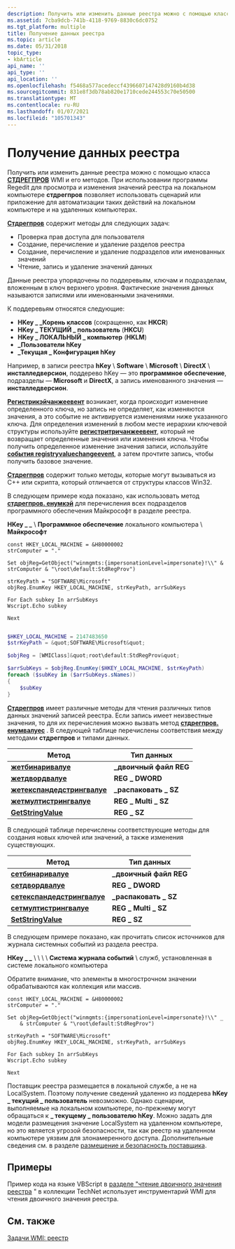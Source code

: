 ```yaml
---
description: Получить или изменить данные реестра можно с помощью класса Стдрегпров WMI и его методов.
ms.assetid: 7cba9dcb-741b-4118-9769-8830c6dc0752
ms.tgt_platform: multiple
title: Получение данных реестра
ms.topic: article
ms.date: 05/31/2018
topic_type:
- kbArticle
api_name: ''
api_type: ''
api_location: ''
ms.openlocfilehash: f5468a577acedeccf4396607147428d9160b4d38
ms.sourcegitcommit: 831e8f3db78ab820e1710cede244553c70e50500
ms.translationtype: MT
ms.contentlocale: ru-RU
ms.lasthandoff: 01/07/2021
ms.locfileid: "105701343"
---
```

# <a name="obtaining-registry-data"></a>Получение данных реестра

Получить или изменить данные реестра можно с помощью класса [**СТДРЕГПРОВ**](/previous-versions/windows/desktop/regprov/stdregprov) WMI и его методов. При использовании программы Regedit для просмотра и изменения значений реестра на локальном компьютере **стдрегпров** позволяет использовать сценарий или приложение для автоматизации таких действий на локальном компьютере и на удаленных компьютерах.

[**Стдрегпров**](/previous-versions/windows/desktop/regprov/stdregprov) содержит методы для следующих задач:

-   Проверка прав доступа для пользователя
-   Создание, перечисление и удаление разделов реестра
-   Создание, перечисление и удаление подразделов или именованных значений
-   Чтение, запись и удаление значений данных

Данные реестра упорядочены по поддеревьям, ключам и подразделам, вложенным в ключ верхнего уровня. Фактические значения данных называются записями или именованными значениями.

К поддеревьям относятся следующие:

-   **HKey \_ \_Корень классов** (сокращенно, как **HKCR**)
-   **HKey \_ ТЕКУЩИЙ \_ пользователь** (**HKCU**)
-   **HKey \_ ЛОКАЛЬНЫЙ \_ компьютер** (**HKLM**)
-   **\_Пользователи hKey**
-   **\_Текущая \_ Конфигурация hKey**

Например, в записи реестра **hKey** \\ **Software** \\ **Microsoft** \\ **DirectX** \\ **инсталледверсион**, поддерево hKey — это **программное обеспечение**, подразделы — **Microsoft** и **DirectX**, а запись именованного значения — **инсталледверсион**.

[**Регистрикэйчанжеевент**](/previous-versions/windows/desktop/regprov/registrykeychangeevent) возникает, когда происходит изменение определенного ключа, но запись не определяет, как изменяются значения, а это событие не активируется изменениями ниже указанного ключа. Для определения изменений в любом месте иерархии ключевой структуры используйте [**регистритричанжеевент**](/previous-versions/windows/desktop/regprov/registrytreechangeevent), который не возвращает определенные значения или изменения ключа. Чтобы получить определенное изменение значения записи, используйте [**события registryvaluechangeevent**](/previous-versions/windows/desktop/regprov/registryvaluechangeevent), а затем прочтите запись, чтобы получить базовое значение.

[**Стдрегпров**](/previous-versions/windows/desktop/regprov/stdregprov) содержит только методы, которые могут вызываться из C++ или скрипта, который отличается от структуры классов Win32.

В следующем примере кода показано, как использовать метод [**стдрегпров. енумкэй**](/previous-versions/windows/desktop/regprov/enumkey-method-in-class-stdregprov) для перечисления всех подразделов программного обеспечения Майкрософт в разделе реестра.

**HKey \_ \_** \\ **Программное обеспечение** локального компьютера \\ **Майкрософт**


```VB
const HKEY_LOCAL_MACHINE = &H80000002
strComputer = "."

Set objReg=GetObject("winmgmts:{impersonationLevel=impersonate}!\\" & strComputer & "\root\default:StdRegProv")

strKeyPath = "SOFTWARE\Microsoft"
objReg.EnumKey HKEY_LOCAL_MACHINE, strKeyPath, arrSubKeys

For Each subkey In arrSubKeys
Wscript.Echo subkey
    
Next
```


```PowerShell

$HKEY_LOCAL_MACHINE = 2147483650
$strKeyPath = &quot;SOFTWARE\Microsoft&quot;

$objReg = [WMIClass]&quot;root\default:StdRegProv&quot;

$arrSubKeys = $objReg.EnumKey($HKEY_LOCAL_MACHINE, $strKeyPath)
foreach ($subKey in ($arrSubKeys.sNames))
{
    $subKey
}
```





[**Стдрегпров**](/previous-versions/windows/desktop/regprov/stdregprov) имеет различные методы для чтения различных типов данных значений записей реестра. Если запись имеет неизвестные значения, то для их перечисления можно вызвать метод [**стдрегпров. енумвалуес**](/previous-versions/windows/desktop/regprov/enumvalues-method-in-class-stdregprov) . В следующей таблице перечислены соответствия между методами **стдрегпров** и типами данных.



| Метод                                                                                  | Тип данных           |
|-----------------------------------------------------------------------------------------|---------------------|
| [**жетбинаривалуе**](/previous-versions/windows/desktop/regprov/getbinaryvalue-method-in-class-stdregprov)                 | **\_двоичный файл REG**     |
| [**жетдвордвалуе**](/previous-versions/windows/desktop/regprov/getdwordvalue-method-in-class-stdregprov)                   | **REG \_ DWORD**      |
| [**жетекспандедстрингвалуе**](/previous-versions/windows/desktop/regprov/getexpandedstringvalue-method-in-class-stdregprov) | **\_распаковать \_ SZ** |
| [**жетмултистрингвалуе**](/previous-versions/windows/desktop/regprov/getmultistringvalue-method-in-class-stdregprov)       | **REG \_ Multi \_ SZ**  |
| [**GetStringValue**](/previous-versions/windows/desktop/regprov/getstringvalue-method-in-class-stdregprov)                 | **REG \_ SZ**         |



 

В следующей таблице перечислены соответствующие методы для создания новых ключей или значений, а также изменения существующих.



| Метод                                                                                  | Тип данных           |
|-----------------------------------------------------------------------------------------|---------------------|
| [**сетбинаривалуе**](/previous-versions/windows/desktop/regprov/setbinaryvalue-method-in-class-stdregprov)                 | **\_двоичный файл REG**     |
| [**сетдвордвалуе**](/previous-versions/windows/desktop/regprov/setdwordvalue-method-in-class-stdregprov)                   | **REG \_ DWORD**      |
| [**сетекспандедстрингвалуе**](/previous-versions/windows/desktop/regprov/setexpandedstringvalue-method-in-class-stdregprov) | **\_распаковать \_ SZ** |
| [**сетмултистрингвалуе**](/previous-versions/windows/desktop/regprov/setmultistringvalue-method-in-class-stdregprov)       | **REG \_ Multi \_ SZ**  |
| [**SetStringValue**](/previous-versions/windows/desktop/regprov/setstringvalue-method-in-class-stdregprov)                 | **REG \_ SZ**         |



 

В следующем примере показано, как прочитать список источников для журнала системных событий из раздела реестра.

**HKey \_ \_** \\  \\  \\  \\ **Система журнала событий** \\  служб, установленная в системе локального компьютера

Обратите внимание, что элементы в многострочном значении обрабатываются как коллекция или массив.


```VB
const HKEY_LOCAL_MACHINE = &H80000002
strComputer = "."

Set objReg=GetObject("winmgmts:{impersonationLevel=impersonate}!\\" _ 
    & strComputer & "\root\default:StdRegProv")

strKeyPath = "SOFTWARE\Microsoft"
objReg.EnumKey HKEY_LOCAL_MACHINE, strKeyPath, arrSubKeys

For Each subkey In arrSubKeys
Wscript.Echo subkey
    
Next
```



Поставщик реестра размещается в локальной службе, а не на LocalSystem. Поэтому получение сведений удаленно из поддерева **hKey \_ текущий \_ пользователь** невозможно. Однако сценарии, выполняемые на локальном компьютере, по-прежнему могут обращаться к **\_ текущему \_ пользователю hKey**. Можно задать для модели размещения значение LocalSystem на удаленном компьютере, но это является угрозой безопасности, так как реестр на удаленном компьютере уязвим для злонамеренного доступа. Дополнительные сведения см. в разделе [размещение и безопасность поставщика](provider-hosting-and-security.md).

## <a name="examples"></a>Примеры

Пример кода на языке VBScript в [разделе "чтение двоичного значения реестра](https://Gallery.TechNet.Microsoft.Com/b0724cb2-36ed-4d0d-8b8f-428d0e3d0b82) " в коллекции TechNet использует инструментарий WMI для чтения двоичного значения реестра.

## <a name="related-topics"></a>См. также

<dl> <dt>

[Задачи WMI: реестр](wmi-tasks--registry.md)
</dt> </dl>

 

 
